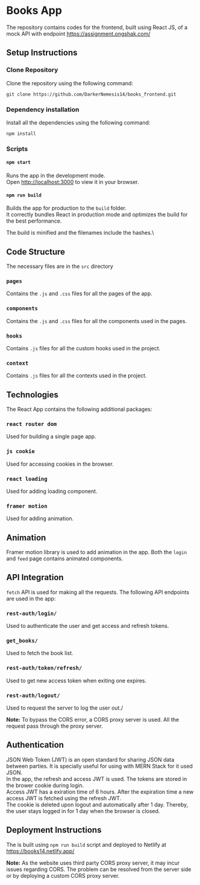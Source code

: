 # Books App

The repository contains codes for the frontend, built using React JS, of a mock API with endpoint https://assignment.ongshak.com/

## Setup Instructions

### Clone Repository
Clone the repository using the following command:
```
git clone https://github.com/DarkerNemesis14/books_frontend.git
```

### Dependency installation
Install all the dependencies using the following command:
```
npm install
```

### Scripts
#### `npm start`

Runs the app in the development mode.\
Open [http://localhost:3000](http://localhost:3000) to view it in your browser.

#### `npm run build`

Builds the app for production to the `build` folder.\
It correctly bundles React in production mode and optimizes the build for the best performance.

The build is minified and the filenames include the hashes.\

## Code Structure
The necessary files are in the `src` directory

### `pages`
Contains the `.js` and `.css` files for all the pages of the app.

### `components`
Contains the `.js` and `.css` files for all the components used in the pages.

### `hooks`
Contains `.js` files for all the custom hooks used in the project.

### `context`
Contains `.js` files for all the contexts used in the project.

## Technologies
The React App contains the following additional packages:

### `react router dom`
Used for building a single page app.

### `js cookie`
Used for accessing cookies in the browser.

### `react loading`
Used for adding loading component.

### `framer motion`
Used for adding animation.

## Animation
Framer motion library is used to add animation in the app. Both the `login` and `feed` page contains animated components.

## API Integration
`fetch` API is used for making all the requests. The following API endpoints are used in the app:

### `rest-auth/login/`
Used to authenticate the user and get access and refresh tokens.

### `get_books/`
Used to fetch the book list.

### `rest-auth/token/refresh/`
Used to get new access token when exiting one expires.

### `rest-auth/logout/`
Used to request the server to log the user out./

**Note:** To bypass the CORS error, a CORS proxy server is used. All the request pass through the proxy server.

## Authentication
JSON Web Token (JWT) is an open standard for sharing JSON data between parties. It is specially useful for using with MERN Stack for it used JSON.\
In the app, the refresh and access JWT is used. The tokens are stored in the brower cookie during login.\
Access JWT has a exiration time of 6 hours. After the expiration time a new access JWT is fetched using the refresh JWT.\
The cookie is deleted upon logout and automatically after 1 day. Thereby, the user stays logged in for 1 day when the browser is closed.

## Deployment Instructions
The is built using `npm run build` script and deployed to Netlify at https://books14.netlify.app/

**Note:** As the website uses third party CORS proxy server, it may incur issues regarding CORS. The problem can be resolved from the server side or by deploying a custom CORS proxy server.